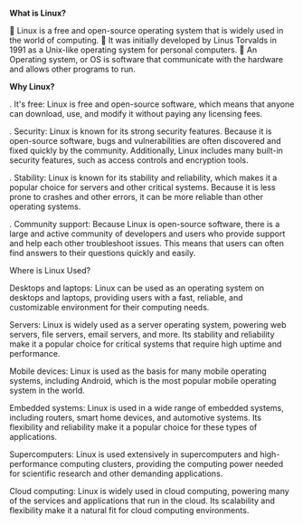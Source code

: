 **What is Linux?**

	 Linux is a free and open-source operating system that is widely used in the world of computing.
	 It was initially developed by Linus Torvalds in 1991 as a Unix-like operating system for personal                                                                                                                                         computers.
	An Operating system, or OS is software that communicate with the hardware and allows other programs to run.





**Why Linux?**

. It's free: Linux is free and open-source software, which means that anyone can download, use, and modify it without paying any licensing fees.

. Security: Linux is known for its strong security features. Because it is open-source software, bugs and vulnerabilities are often discovered and fixed quickly by the      community. Additionally, Linux includes many built-in security features, such as access controls and encryption tools.

. Stability: Linux is known for its stability and reliability, which makes it a popular choice for servers and other critical systems. Because it is less prone to          crashes and other errors, it can be more reliable than other operating systems.

. Community support: Because Linux is open-source software, there is a large and active community of developers and users who provide support and help each other            troubleshoot issues. This means that users can often find answers to their questions quickly and easily.


Where is Linux Used?

Desktops and laptops: Linux can be used as an operating system on desktops and laptops, providing users with a fast, reliable, and customizable environment for their computing needs.

Servers: Linux is widely used as a server operating system, powering web servers, file servers, email servers, and more. Its stability and reliability make it a popular choice for critical systems that require high uptime and performance.

Mobile devices: Linux is used as the basis for many mobile operating systems, including Android, which is the most popular mobile operating system in the world.

Embedded systems: Linux is used in a wide range of embedded systems, including routers, smart home devices, and automotive systems. Its flexibility and reliability make it a popular choice for these types of applications.

Supercomputers: Linux is used extensively in supercomputers and high-performance computing clusters, providing the computing power needed for scientific research and other demanding applications.

Cloud computing: Linux is widely used in cloud computing, powering many of the services and applications that run in the cloud. Its scalability and flexibility make it a natural fit for cloud computing environments.
